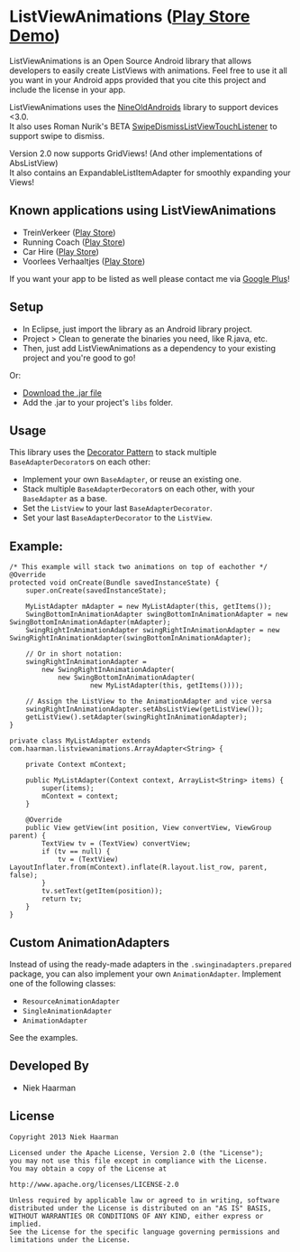 ListViewAnimations ([Play Store Demo][1])
===========

ListViewAnimations is an Open Source Android library that allows developers to easily create ListViews with animations.
Feel free to use it all you want in your Android apps provided that you cite this project and include the license in your app.

ListViewAnimations uses the [NineOldAndroids][2] library to support devices <3.0.  
It also uses Roman Nurik's BETA [SwipeDismissListViewTouchListener][5] to support swipe to dismiss.

Version 2.0 now supports GridViews! (And other implementations of AbsListView)  
It also contains an ExpandableListItemAdapter for smoothly expanding your Views!

Known applications using ListViewAnimations
-----
* TreinVerkeer ([Play Store][6])
* Running Coach ([Play Store][9])
* Car Hire ([Play Store][10])
* Voorlees Verhaaltjes ([Play Store][11])

If you want your app to be listed as well please contact me via [Google Plus][8]!

Setup
-----
* In Eclipse, just import the library as an Android library project.
* Project > Clean to generate the binaries you need, like R.java, etc.
* Then, just add ListViewAnimations as a dependency to your existing project and you're good to go!

Or:

* [Download the .jar file][4]
* Add the .jar to your project's `libs` folder.

Usage
-----
This library uses the [Decorator Pattern][3] to stack multiple `BaseAdapterDecorator`s on each other:

* Implement your own `BaseAdapter`, or reuse an existing one.
* Stack multiple `BaseAdapterDecorator`s on each other, with your `BaseAdapter` as a base.
* Set the `ListView` to your last `BaseAdapterDecorator`.
* Set your last `BaseAdapterDecorator` to the `ListView`.

Example:
-----

	/* This example will stack two animations on top of eachother */
	@Override
	protected void onCreate(Bundle savedInstanceState) {
		super.onCreate(savedInstanceState);

		MyListAdapter mAdapter = new MyListAdapter(this, getItems());
		SwingBottomInAnimationAdapter swingBottomInAnimationAdapter = new SwingBottomInAnimationAdapter(mAdapter);
		SwingRightInAnimationAdapter swingRightInAnimationAdapter = new SwingRightInAnimationAdapter(swingBottomInAnimationAdapter);
		
		// Or in short notation:
		swingRightInAnimationAdapter = 
			new SwingRightInAnimationAdapter(
				new SwingBottomInAnimationAdapter(
						new MyListAdapter(this, getItems())));
		
		// Assign the ListView to the AnimationAdapter and vice versa
		swingRightInAnimationAdapter.setAbsListView(getListView());
		getListView().setAdapter(swingRightInAnimationAdapter);
	}
	
	private class MyListAdapter extends com.haarman.listviewanimations.ArrayAdapter<String> {

		private Context mContext;

		public MyListAdapter(Context context, ArrayList<String> items) {
			super(items);
			mContext = context;
		}

		@Override
		public View getView(int position, View convertView, ViewGroup parent) {
			TextView tv = (TextView) convertView;
			if (tv == null) {
				tv = (TextView) LayoutInflater.from(mContext).inflate(R.layout.list_row, parent, false);
			}
			tv.setText(getItem(position));
			return tv;
		}
	}

Custom AnimationAdapters
-----
Instead of using the ready-made adapters in the `.swinginadapters.prepared` package, you can also implement your own `AnimationAdapter`.
Implement one of the following classes:

* `ResourceAnimationAdapter`
* `SingleAnimationAdapter`
* `AnimationAdapter`

See the examples.

Developed By
-----
* Niek Haarman

License
-----

	Copyright 2013 Niek Haarman

	Licensed under the Apache License, Version 2.0 (the "License");
	you may not use this file except in compliance with the License.
	You may obtain a copy of the License at

	http://www.apache.org/licenses/LICENSE-2.0

	Unless required by applicable law or agreed to in writing, software
	distributed under the License is distributed on an "AS IS" BASIS,
	WITHOUT WARRANTIES OR CONDITIONS OF ANY KIND, either express or implied.
	See the License for the specific language governing permissions and
	limitations under the License.

 [1]: https://play.google.com/store/apps/details?id=com.haarman.listviewanimations
 [2]: http://nineoldandroids.com/
 [3]: http://en.wikipedia.org/wiki/Decorator_pattern
 [4]: https://github.com/nhaarman/ListViewAnimations/blob/master/com.haarman.listviewanimations-2.1.jar?raw=true
 [5]: https://gist.github.com/romannurik/2980593
 [6]: https://play.google.com/store/apps/details?id=com.haarman.treinverkeer
 [7]: https://www.twitter.com/niekfct
 [8]: https://plus.google.com/106017817931984343451
 [9]: https://play.google.com/store/apps/details?id=com.niek.runningapp
 [10]: https://play.google.com/store/apps/details?id=com.rentalcars.handset
 [11]: https://play.google.com/store/apps/details?id=sa.voorleesVerhaaltjes